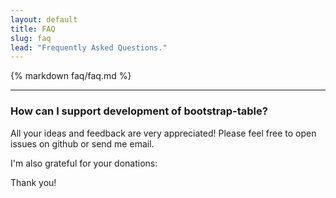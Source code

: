 ```yaml
---
layout: default
title: FAQ
slug: faq
lead: "Frequently Asked Questions."
---
```


{% markdown faq/faq.md %}

---

### How can I support development of bootstrap-table?

All your ideas and feedback are very appreciated! Please feel free to open issues on github or send me email.

I'm also grateful for your donations:

<script data-gratipay-username="wenzhixin" data-gratipay-widget="button" src="//gttp.co/v1.js"></script>

Thank you!